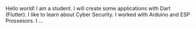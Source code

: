 Hello world!
I am a student.
I will create some applications with Dart (Flutter).
I like to learn about Cyber Security.
I worked with Arduino and ESP Prossesors.
I ...
